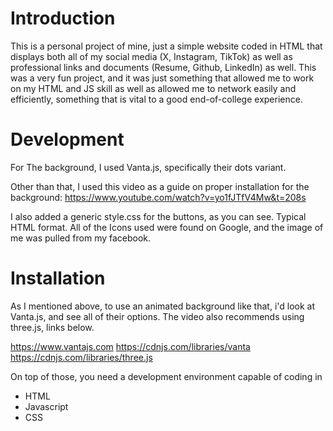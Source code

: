 # Introduction

This is a personal project of mine, just a simple website coded in HTML that displays both all of my social media (X, Instagram, TikTok) as well as professional links and documents (Resume, Github, LinkedIn) as well.
This was a very fun project, and it was just something that allowed me to work on my HTML and JS skill as well as allowed me to network easily and efficiently, something that is vital to a good end-of-college experience.


# Development

For The background, I used Vanta.js, specifically their dots variant.

Other than that, I used this video as a guide on proper installation for the background:
https://www.youtube.com/watch?v=yo1fJTfV4Mw&t=208s

I also added a generic style.css for the buttons, as you can see. Typical HTML format.
All of the Icons used were found on Google, and the image of me was pulled from my facebook.


# Installation

As I mentioned above, to use an animated background like that, i'd look at Vanta.js, and see all of their options. The video also recommends using three.js, links below.

https://www.vantajs.com
https://cdnjs.com/libraries/vanta
https://cdnjs.com/libraries/three.js

On top of those, you need a development environment capable of coding in
 - HTML
 - Javascript
 - CSS


